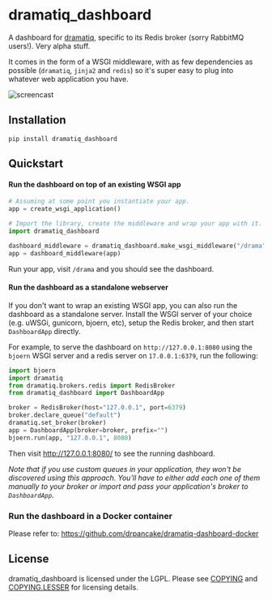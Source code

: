 # dramatiq_dashboard

A dashboard for [dramatiq], specific to its Redis broker (sorry
RabbitMQ users!).  Very alpha stuff.

It comes in the form of a WSGI middleware, with as few dependencies as
possible (`dramatiq`, `jinja2` and `redis`) so it's super easy to plug
into whatever web application you have.

![screencast](https://media.defn.io/dramatiq-dashboard-screencast.gif)

## Installation

    pip install dramatiq_dashboard

## Quickstart

#### Run the dashboard on top of an existing WSGI app

```python
# Assuming at some point you instantiate your app.
app = create_wsgi_application()

# Import the library, create the middleware and wrap your app with it.
import dramatiq_dashboard

dashboard_middleware = dramatiq_dashboard.make_wsgi_middleware("/drama")
app = dashboard_middleware(app)
```

Run your app, visit `/drama` and you should see the dashboard.

#### Run the dashboard as a standalone webserver

If you don't want to wrap an existing WSGI app, you can also run the
dashboard as a standalone server.  Install the WSGI server of your
choice (e.g. uWSGi, gunicorn, bjoern, etc), setup the Redis broker,
and then start `DashboardApp` directly.

For example, to serve the dashboard on `http://127.0.0.1:8080` using
the `bjoern` WSGI server and a redis server on `17.0.0.1:6379`, run
the following:

```python
import bjoern
import dramatiq
from dramatiq.brokers.redis import RedisBroker
from dramatiq_dashboard import DashboardApp

broker = RedisBroker(host="127.0.0.1", port=6379)
broker.declare_queue("default")
dramatiq.set_broker(broker)
app = DashboardApp(broker=broker, prefix="")
bjoern.run(app, "127.0.0.1", 8080)
```

Then visit http://127.0.0.1:8080/ to see the running dashboard.

*Note that if you use custom queues in your application, they won't be
discovered using this approach.  You'll have to either add each one of
them manually to your broker or import and pass your application's
broker to `DashboardApp`.*

### Run the dashboard in a Docker container

Please refer to: https://github.com/drpancake/dramatiq-dashboard-docker

## License

dramatiq_dashboard is licensed under the LGPL.  Please see [COPYING]
and [COPYING.LESSER] for licensing details.


[COPYING.LESSER]: https://github.com/Bogdanp/dramatiq_dashboard/blob/master/COPYING.LESSER
[COPYING]: https://github.com/Bogdanp/dramatiq_dashboard/blob/master/COPYING
[dramatiq]: https://dramatiq.io
